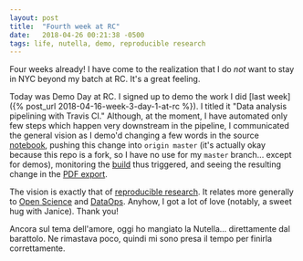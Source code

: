 ```yaml
---
layout: post
title:  "Fourth week at RC"
date:   2018-04-26 00:21:38 -0500
tags: life, nutella, demo, reproducible research
---
```

Four weeks already! I have come to the realization that I do *not* want to stay
in NYC beyond my batch at RC. It's a great feeling.

Today was Demo Day at RC. I signed up to demo the work I did
[last week]({% post_url 2018-04-16-week-3-day-1-at-rc %}). I titled it "Data
analysis pipelining with Travis CI." Although, at the moment, I have automated
only few steps which happen very downstream in the pipeline, I communicated the
general vision as I demo'd changing a few words in the source
[notebook](https://github.com/mkcor/case_studies_Py/blob/master/rosi_py/rosi_py.ipynb),
pushing this change into `origin master` (it's actually okay because this repo
is a fork, so I have no use for my `master` branch... except for demos),
monitoring the
[build](https://travis-ci.org/mkcor/case_studies_Py/builds) thus triggered, and
seeing the resulting change in the
[PDF export](https://mkcor.github.io/case_studies_Py/rosi_py/rosi_py.pdf).

The vision is exactly that of
[reproducible research](https://en.wikipedia.org/wiki/Reproducibility#Reproducible_research).
It relates more generally to
[Open Science](https://en.wikipedia.org/wiki/Open_science)
and [DataOps](https://en.wikipedia.org/wiki/DataOps). Anyhow, I got a lot of
love (notably, a sweet hug with Janice). Thank you!

Ancora sul tema dell'amore, oggi ho mangiato la Nutella... direttamente dal
barattolo. Ne rimastava poco, quindi mi sono presa il tempo per finirla
correttamente.
